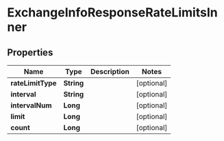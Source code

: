 

# ExchangeInfoResponseRateLimitsInner


## Properties

| Name | Type | Description | Notes |
|------------ | ------------- | ------------- | -------------|
|**rateLimitType** | **String** |  |  [optional] |
|**interval** | **String** |  |  [optional] |
|**intervalNum** | **Long** |  |  [optional] |
|**limit** | **Long** |  |  [optional] |
|**count** | **Long** |  |  [optional] |



